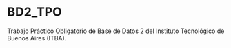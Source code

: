 # BD2_TPO
Trabajo Práctico Obligatorio de Base de Datos 2 del Instituto Tecnológico de Buenos Aires (ITBA).
